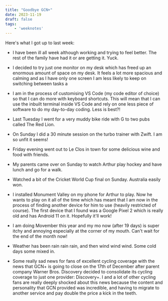 ```yaml
---
title: "Goodbye GCN+"
date: 2023-11-19
draft: false 
tags:
	- 'weeknotes'
---
```


Here's what I got up to last week:

- I have been ill all week although working and trying to feel better. The rest of the family have had it or are getting it. Yuck.

- I decided to try just one monitor on my desk which has freed up an enormous amount of space on my desk. It feels a lot more spacious and calming and as I have only one screen I am less likely to keep on switching between tasks a

- I am in the process of customising VS Code (my code editor of choice) so that I can do more with keyboard shortcuts. This will mean that I can use the inbuilt terminal inside VS Code and rely on one less piece of software to do my day-to-day coding. Less is best?!

- Last Tuesday I went for a very muddy bike ride with G to two pubs called The Red Lion.

- On Sunday I did a 30 minute session on the turbo trainer with Zwift. I am so unfit it seems!

- Friday evening went out to Le Clos in town for some delicious wine and food with friends.

- My parents came over on Sunday to watch Arthur play hockey and have lunch and go for a walk.

- Watched a bit of the Cricket World Cup final on Sunday. Australia easily won.

- I installed Monument Valley on my phone for Arthur to play. Now he wants to play on it all of the time which has meant that I am now in the process of finding another device for him to use (heavily restricted of course). The first device that I found was a Google Pixel 2 which is really old and has Android 11 on it. Hopefully it'll work!

- I am doing Movember this year and my mo now (after 19 days) is super itchy and annoying especially at the corner of my mouth. Can't wait for the end of the month now!

- Weather has been rain rain rain, and then wind wind wind. Some cold days some mixed in.

- Some really sad news for fans of excellent cycling coverage with the news that GCN+ is going to close on the 17th of December after parent company Warner Bros. Discovery decided to consolidate its cycling coverage to just one provider: Discovery+. I and a lot of other cycling fans are really deeply shocked about this news because the content and personality that GCN provided was incredible, and having to migrate to another service and pay double the price a kick in the teeth.
